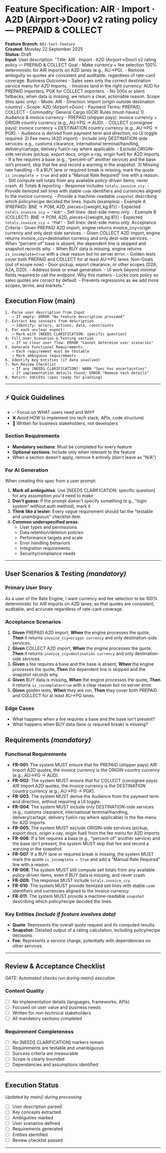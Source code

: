 # Feature Specification: AIR · Import · A2D (Airport→Door) v2 rating policy — PREPAID & COLLECT

**Feature Branch**: `002-test-feature`  
**Created**: Monday 22 September 2025  
**Status**: Draft  
**Input**: User description: "Title: AIR · Import · A2D (Airport→Door) v2 rating policy — PREPAID & COLLECT Goal - Make currency + fee selection 100% deterministic for AIR imports on A2D lanes (e.g., AU→PG). - Remove ambiguity so quotes are consistent and auditable, regardless of rate-card coverage. Business Outcomes - Sales sees only the correct destination service menu for A2D imports. - Invoices land in the right currency: AUD for PREPAID importers, PGK for COLLECT importers. - No 500s or silent fallbacks; when data is missing, we return a clear, actionable reason. Scope (this spec only) - Mode: AIR - Direction: Import (origin outside destination country) - Scope: A2D (Airport→Door) - Payment Terms: PREPAID, COLLECT - Commodity: General Cargo (GCR) Rules (must-haves) 1) Audience & invoice currency - PREPAID (shipper pays): invoice currency = ORIGIN country currency (e.g., AU→PG → AUD). - COLLECT (consignee pays): invoice currency = DESTINATION country currency (e.g., AU→PG → PGK). - Audience is derived from payment term and direction; no UI toggle required. 2) Fee menu (A2D import) - Include only DESTINATION-side services: e.g., customs clearance, international terminal/handling, delivery/cartage, delivery fuel/x-ray where applicable. - Exclude ORIGIN-side services (pickup, export docs, origin x-ray, origin fuel) for A2D imports. - If a fee requires a base (e.g., “percent-of” another service) and the base isn’t present, skip that fee and record a warning in the snapshot. 3) Missing rate handling - If a BUY lane or required break is missing, mark the quote `is_incomplete = true` and add a “Manual Rate Required” line with a reason. - Still compute sell totals from any available policy-driven items; never crash. 4) Totals & reporting - Response includes `totals.invoice_ccy`. - Provide itemized sell lines with stable `code` identifiers and currencies aligned to the invoice currency. - Provide a machine-readable `snapshot` describing which policy/recipe decided the lines. Inputs (examples) - Example A (PREPAID): BNE → POM, A2D, pieces=[{weight_kg:81}] - Expected `totals.invoice_ccy = "AUD"` - Sell lines: dest-side menu only. - Example B (COLLECT): BNE → POM, A2D, pieces=[{weight_kg:81}] - Expected `totals.invoice_ccy = "PGK"` - Sell lines: dest-side menu only. Acceptance Criteria - Given PREPAID A2D import, engine returns invoice_ccy=origin currency and only dest-side services. - Given COLLECT A2D import, engine returns invoice_ccy=destination currency and only dest-side services. - When “percent-of” base is absent, the dependent line is skipped and snapshot records why. - When BUY data is missing, engine returns `is_incomplete=true` with a clear reason but no server error. - Golden tests cover both PREPAID and COLLECT for at least AU→PG lanes. Non-Goals (out of scope now) - Door pickup, export clearance, or other scopes (D2A, A2A, D2D). - Address book or email generation. - UI work beyond minimal fields required to call the endpoint. Why this matters - Locks core policy so sales quotes are correct by default. - Prevents regressions as we add more scopes, terms, and markets."

## Execution Flow (main)
```
1. Parse user description from Input
   → If empty: ERROR "No feature description provided"
2. Extract key concepts from description
   → Identify: actors, actions, data, constraints
3. For each unclear aspect:
   → Mark with [NEEDS CLARIFICATION: specific question]
4. Fill User Scenarios & Testing section
   → If no clear user flow: ERROR "Cannot determine user scenarios"
5. Generate Functional Requirements
   → Each requirement must be testable
   → Mark ambiguous requirements
6. Identify Key Entities (if data involved)
7. Run Review Checklist
   → If any [NEEDS CLARIFICATION]: WARN "Spec has uncertainties"
   → If implementation details found: ERROR "Remove tech details"
8. Return: SUCCESS (spec ready for planning)
```

---

## ⚡ Quick Guidelines
- ✅ Focus on WHAT users need and WHY
- ❌ Avoid HOW to implement (no tech stack, APIs, code structure)
- 👥 Written for business stakeholders, not developers

### Section Requirements
- **Mandatory sections**: Must be completed for every feature
- **Optional sections**: Include only when relevant to the feature
- When a section doesn't apply, remove it entirely (don't leave as "N/A")

### For AI Generation
When creating this spec from a user prompt:
1. **Mark all ambiguities**: Use [NEEDS CLARIFICATION: specific question] for any assumption you'd need to make
2. **Don't guess**: If the prompt doesn't specify something (e.g., "login system" without auth method), mark it
3. **Think like a tester**: Every vague requirement should fail the "testable and unambiguous" checklist item
4. **Common underspecified areas**:
   - User types and permissions
   - Data retention/deletion policies  
   - Performance targets and scale
   - Error handling behaviors
   - Integration requirements
   - Security/compliance needs

---

## User Scenarios & Testing *(mandatory)*

### Primary User Story
As a user of the Rate Engine, I want currency and fee selection to be 100% deterministic for AIR imports on A2D lanes, so that quotes are consistent, auditable, and accurate regardless of rate-card coverage.

### Acceptance Scenarios
1. **Given** PREPAID A2D import, **When** the engine processes the quote, **Then** it returns `invoice_ccy=origin currency` and only destination-side services.
2. **Given** COLLECT A2D import, **When** the engine processes the quote, **Then** it returns `invoice_ccy=destination currency` and only destination-side services.
3. **Given** a fee requires a base and the base is absent, **When** the engine processes the quote, **Then** the dependent line is skipped and the snapshot records why.
4. **Given** BUY data is missing, **When** the engine processes the quote, **Then** it returns `is_incomplete=true` with a clear reason but no server error.
5. **Given** golden tests, **When** they are run, **Then** they cover both PREPAID and COLLECT for at least AU→PG lanes.

### Edge Cases
- What happens when a fee requires a base and the base isn't present?
- What happens when BUY data (lane or required break) is missing?

## Requirements *(mandatory)*

### Functional Requirements
- **FR-001**: The system MUST ensure that for PREPAID (shipper pays) AIR Import A2D quotes, the invoice currency is the ORIGIN country currency (e.g., AU→PG → AUD).
- **FR-002**: The system MUST ensure that for COLLECT (consignee pays) AIR Import A2D quotes, the invoice currency is the DESTINATION country currency (e.g., AU→PG → PGK).
- **FR-003**: The system MUST derive the Audience from the payment term and direction, without requiring a UI toggle.
- **FR-004**: The system MUST include only DESTINATION-side services (e.g., customs clearance, international terminal/handling, delivery/cartage, delivery fuel/x-ray where applicable) in the fee menu for A2D imports.
- **FR-005**: The system MUST exclude ORIGIN-side services (pickup, export docs, origin x-ray, origin fuel) from the fee menu for A2D imports.
- **FR-006**: If a fee requires a base (e.g., "percent-of" another service) and the base isn't present, the system MUST skip that fee and record a warning in the snapshot.
- **FR-007**: If a BUY lane or required break is missing, the system MUST mark the quote `is_incomplete = true` and add a "Manual Rate Required" line with a reason.
- **FR-008**: The system MUST still compute sell totals from any available policy-driven items, even if BUY data is missing, and never crash.
- **FR-009**: The response MUST include `totals.invoice_ccy`.
- **FR-010**: The system MUST provide itemized sell lines with stable `code` identifiers and currencies aligned to the invoice currency.
- **FR-011**: The system MUST provide a machine-readable `snapshot` describing which policy/recipe decided the lines.

### Key Entities *(include if feature involves data)*
- **Quote**: Represents the overall quote request and its computed results.
- **Snapshot**: Detailed output of a rating calculation, including policy/recipe decisions.
- **Fee**: Represents a service charge, potentially with dependencies on other services.

---

## Review & Acceptance Checklist
*GATE: Automated checks run during main() execution*

### Content Quality
- [ ] No implementation details (languages, frameworks, APIs)
- [ ] Focused on user value and business needs
- [ ] Written for non-technical stakeholders
- [ ] All mandatory sections completed

### Requirement Completeness
- [ ] No [NEEDS CLARIFICATION] markers remain
- [ ] Requirements are testable and unambiguous  
- [ ] Success criteria are measurable
- [ ] Scope is clearly bounded
- [ ] Dependencies and assumptions identified

---

## Execution Status
*Updated by main() during processing*

- [ ] User description parsed
- [ ] Key concepts extracted
- [ ] Ambiguities marked
- [ ] User scenarios defined
- [ ] Requirements generated
- [ ] Entities identified
- [ ] Review checklist passed

---
